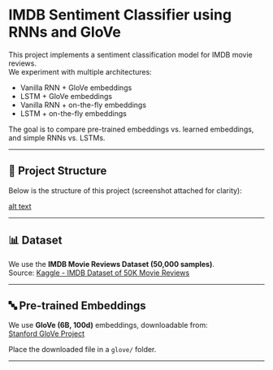 # IMDB Sentiment Classifier using RNNs and GloVe

This project implements a sentiment classification model for IMDB movie reviews.  
We experiment with multiple architectures:
- Vanilla RNN + GloVe embeddings
- LSTM + GloVe embeddings
- Vanilla RNN + on-the-fly embeddings
- LSTM + on-the-fly embeddings

The goal is to compare pre-trained embeddings vs. learned embeddings, and simple RNNs vs. LSTMs.

---

## 📂 Project Structure

Below is the structure of this project (screenshot attached for clarity):

[alt text](image.png)

---

## 📊 Dataset

We use the **IMDB Movie Reviews Dataset (50,000 samples)**.  
Source: [Kaggle - IMDB Dataset of 50K Movie Reviews](https://www.kaggle.com/datasets/lakshmi25npathi/imdb-dataset-of-50k-movie-reviews/data)

---

## 🔤 Pre-trained Embeddings

We use **GloVe (6B, 100d)** embeddings, downloadable from:  
[Stanford GloVe Project](https://nlp.stanford.edu/projects/glove/)

Place the downloaded file in a `glove/` folder.

---
